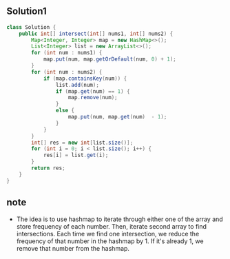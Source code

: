 ## Solution1
``` java
class Solution {
    public int[] intersect(int[] nums1, int[] nums2) {
        Map<Integer, Integer> map = new HashMap<>();
        List<Integer> list = new ArrayList<>();
        for (int num : nums1) {
            map.put(num, map.getOrDefault(num, 0) + 1);
        }
        for (int num : nums2) {
            if (map.containsKey(num)) {
                list.add(num);
                if (map.get(num) == 1) {
                    map.remove(num);
                }
                else {
                    map.put(num, map.get(num)  - 1);
                }
            }
        }
        int[] res = new int[list.size()];
        for (int i = 0; i < list.size(); i++) {
            res[i] = list.get(i);
        }
        return res;
    }
}
```

## note
* The idea is to use hashmap to iterate through either one of the array and store frequency of each number. Then, iterate 
second array to find intersections. Each time we find one intersection, we reduce the frequency of that number in the hashmap
by 1. If it's already 1, we remove that number from the hashmap. 
